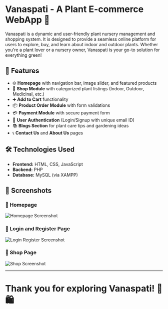 # Vanaspati - A Plant E-commerce WebApp 🌿

Vanaspati is a dynamic and user-friendly plant nursery management and shopping system. It is designed to provide a seamless online platform for users to explore, buy, and learn about indoor and outdoor plants. Whether you're a plant lover or a nursery owner, Vanaspati is your go-to solution for everything green!

## 🌱 Features

- 🌐 **Homepage** with navigation bar, image slider, and featured products
- 🛒 **Shop Module** with categorized plant listings (Indoor, Outdoor, Medicinal, etc.)
- ➕ **Add to Cart** functionality
- 📦 **Product Order Module** with form validations
- 💳 **Payment Module** with secure payment form
- 🔐 **User Authentication** (Login/Signup with unique email ID)
- 📚 **Blogs Section** for plant care tips and gardening ideas
- 📞 **Contact Us** and **About Us** pages

## 🛠️ Technologies Used

- **Frontend:** HTML, CSS, JavaScript  
- **Backend:** PHP  
- **Database:** MySQL (via XAMPP)

## 📸 Screenshots

### 🏡 Homepage
![Homepage Screenshot](https://github.com/user-attachments/assets/537eac01-cc76-4b0d-8ac3-56fb4984bcb5)

### 🔐 Login and Register Page
![Login Register Screenshot](https://github.com/user-attachments/assets/f492ef3f-09aa-44c7-9aaa-1ae98d1b97ea)

### 🛒 Shop Page
![Shop Screenshot](https://github.com/user-attachments/assets/20b698b1-c839-436c-8854-80fcbd335452)

---

# Thank you for exploring Vanaspati! 🌿🛍️
